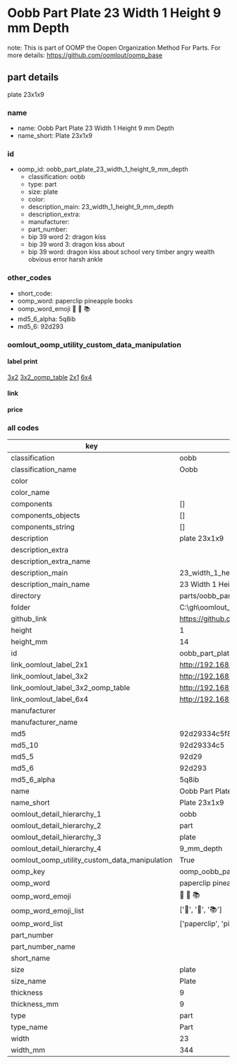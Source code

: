 # Oobb Part Plate 23 Width 1 Height 9 mm Depth  

note: This is part of OOMP the Oopen Organization Method For Parts. For more details: https://github.com/oomlout/oomp_base

##  part details
  



plate 23x1x9



### name
* name: Oobb Part Plate 23 Width 1 Height 9 mm Depth
* name_short: Plate 23x1x9 
### id
* oomp_id: oobb_part_plate_23_width_1_height_9_mm_depth
  * classification: oobb
  * type: part
  * size: plate
  * color: 
  * description_main: 23_width_1_height_9_mm_depth
  * description_extra: 
  * manufacturer: 
  * part_number: 
  * bip 39 word 2: dragon kiss
  * bip 39 word 3: dragon kiss about
  * bip 39 word: dragon kiss about school very timber angry wealth obvious error harsh ankle

### other_codes
* short_code: 
* oomp_word: paperclip pineapple books
* oomp_word_emoji :paperclip: :pineapple: :books:
* md5_6_alpha: 5q8ib
* md5_6: 92d293






### oomlout_oomp_utility_custom_data_manipulation
#### label print
[3x2](http://192.168.1.245:1112/?label=oomp%205q8ib)
[3x2_oomp_table](http://192.168.1.108:1112/?label=oomp%205q8ib)
[2x1](http://192.168.1.242:1112/?label=oomp%205q8ib)
[6x4](http://192.168.1.55:1112/?label=oomp%205q8ib)    

#### link

                              

#### price







### all codes 
| key | value |  
| --- | --- |  
| classification | oobb |  
| classification_name | Oobb |  
| color |  |  
| color_name |  |  
| components | [] |  
| components_objects | [] |  
| components_string | [] |  
| description | plate 23x1x9 |  
| description_extra |  |  
| description_extra_name |  |  
| description_main | 23_width_1_height_9_mm_depth |  
| description_main_name | 23 Width 1 Height 9 mm Depth |  
| directory | parts/oobb_part_plate_23_width_1_height_9_mm_depth |  
| folder | C:\gh\oomlout_oobb_version_4_generated_parts\things\oobb_part_plate_23_width_1_height_9_mm_depth |  
| github_link | https://github.com/oomlout/oomlout_oomp_part_src/tree/main/parts/oobb_part_plate_23_width_1_height_9_mm_depth |  
| height | 1 |  
| height_mm | 14 |  
| id | oobb_part_plate_23_width_1_height_9_mm_depth |  
| link_oomlout_label_2x1 | http://192.168.1.242:1112/?label=oomp%205q8ib |  
| link_oomlout_label_3x2 | http://192.168.1.245:1112/?label=oomp%205q8ib |  
| link_oomlout_label_3x2_oomp_table | http://192.168.1.108:1112/?label=oomp%205q8ib |  
| link_oomlout_label_6x4 | http://192.168.1.55:1112/?label=oomp%205q8ib |  
| manufacturer |  |  
| manufacturer_name |  |  
| md5 | 92d29334c5f8211f88f97c0c00deb210 |  
| md5_10 | 92d29334c5 |  
| md5_5 | 92d29 |  
| md5_6 | 92d293 |  
| md5_6_alpha | 5q8ib |  
| name | Oobb Part Plate 23 Width 1 Height 9 mm Depth |  
| name_short | Plate 23x1x9  |  
| oomlout_detail_hierarchy_1 | oobb |  
| oomlout_detail_hierarchy_2 | part |  
| oomlout_detail_hierarchy_3 | plate |  
| oomlout_detail_hierarchy_4 | 9_mm_depth |  
| oomlout_oomp_utility_custom_data_manipulation | True |  
| oomp_key | oomp_oobb_part_plate_23_width_1_height_9_mm_depth |  
| oomp_word | paperclip pineapple books |  
| oomp_word_emoji | :paperclip: :pineapple: :books: |  
| oomp_word_emoji_list | [':paperclip:', ':pineapple:', ':books:'] |  
| oomp_word_list | ['paperclip', 'pineapple', 'books'] |  
| part_number |  |  
| part_number_name |  |  
| short_name |  |  
| size | plate |  
| size_name | Plate |  
| thickness | 9 |  
| thickness_mm | 9 |  
| type | part |  
| type_name | Part |  
| width | 23 |  
| width_mm | 344 |  
